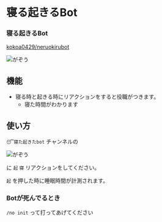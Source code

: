 # 寝る起きるBot

### 寝る起きるBot

[kokoa0429/neruokirubot](https://github.com/kokoa0429/neruokirubot)

![がぞう](https://cdn.discordapp.com/attachments/803321643803213834/803349412356816906/unknown.png)

## 機能

- 寝る時と起きる時にリアクションをすると役職がつきます。
    - 寝た時間がわかります

## 使い方

`😴寝た起きたbot` チャンネルの

![がぞう](https://cdn.discordapp.com/attachments/803321643803213834/803349275961589790/unknown.png)

に  `起`  `寝` リアクションをしてください。

`起` を押した時に睡眠時間が計測されます。

### Botが死んでるとき

`/no init` って打ってあげてください

